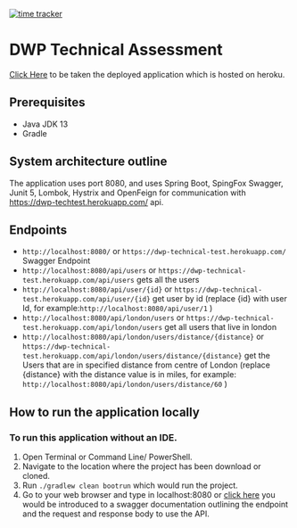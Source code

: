 [![time tracker](https://wakatime.com/badge/github/HUFGhani/dwp-techtest.svg)](https://wakatime.com/badge/github/HUFGhani/dwp-techtest)
# DWP Technical Assessment
[Click Here](https://dwp-technical-test.herokuapp.com/swagger-ui.html#/) to be taken the deployed application which is hosted on heroku.

 ## Prerequisites
 - Java JDK 13
 - Gradle
 
 ## System architecture outline
The application uses port 8080, and uses Spring Boot, SpingFox Swagger, Junit 5, Lombok, Hystrix and OpenFeign for communication with https://dwp-techtest.herokuapp.com/ api. 

## Endpoints
- ```http://localhost:8080/``` or ```https://dwp-technical-test.herokuapp.com/``` Swagger Endpoint 
- ```http://localhost:8080/api/users``` or ```https://dwp-technical-test.herokuapp.com/api/users``` gets all the users
- ```http://localhost:8080/api/user/{id}``` or ```https://dwp-technical-test.herokuapp.com/api/user/{id}``` get user by id (replace {id} with user Id, for example:```http://localhost:8080/api/user/1``` )
- ```http://localhost:8080/api/london/users``` or ```https://dwp-technical-test.herokuapp.com/api/london/users``` get all users that live in london
- ```http://localhost:8080/api/london/users/distance/{distance}``` or ```https://dwp-technical-test.herokuapp.com/api/london/users/distance/{distance}``` get the Users that are in specified distance from centre of London (replace {distance} with the  distance value is in miles, for example: ```http://localhost:8080/api/london/users/distance/60``` )


## How to run the application locally
### To run this application without an IDE.
1. Open Terminal or Command Line/ PowerShell.
2. Navigate to the location where the project has been download or cloned.
3. Run `./gradlew clean bootrun` which would run the project.
4. Go to your web browser and type in localhost:8080 or [click here](http://localhost:8080) you would be introduced to a swagger documentation outlining the endpoint and the request and response body to use the API.
